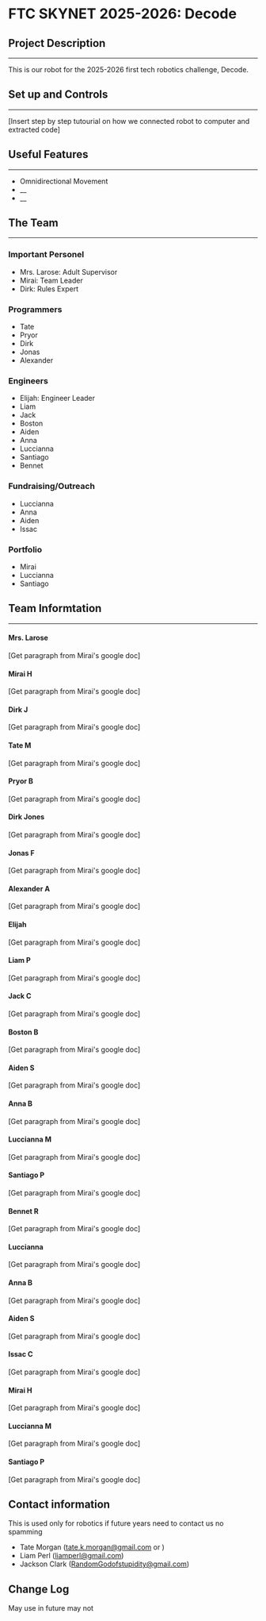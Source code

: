 # FTC SKYNET 2025-2026: Decode

## Project Description
___
This is our robot for the 2025-2026 first tech robotics challenge, Decode. 


## Set up and Controls
___
[Insert step by step tutourial on how we connected robot to computer and extracted code]


## Useful Features
___
+ Omnidirectional Movement
+ __
+ __

## The Team
___
### Important Personel
+ Mrs. Larose: Adult Supervisor
+ Mirai: Team Leader
+ Dirk: Rules Expert
### Programmers
+ Tate
+ Pryor
+ Dirk
+ Jonas
+ Alexander
### Engineers
+ Elijah: Engineer Leader
+ Liam
+ Jack
+ Boston
+ Aiden
+ Anna
+ Luccianna
+ Santiago
+ Bennet
### Fundraising/Outreach
+ Luccianna
+ Anna
+ Aiden
+ Issac
### Portfolio
+ Mirai
+ Luccianna
+ Santiago

## Team Informtation
___
#### Mrs. Larose
[Get paragraph from Mirai's google doc]
#### Mirai H
[Get paragraph from Mirai's google doc]
#### Dirk J
[Get paragraph from Mirai's google doc]
#### Tate M
[Get paragraph from Mirai's google doc]
#### Pryor B
[Get paragraph from Mirai's google doc]
#### Dirk Jones
[Get paragraph from Mirai's google doc]
#### Jonas F
[Get paragraph from Mirai's google doc]
#### Alexander A
[Get paragraph from Mirai's google doc]
#### Elijah
[Get paragraph from Mirai's google doc]
#### Liam P
[Get paragraph from Mirai's google doc]
#### Jack C
[Get paragraph from Mirai's google doc]
#### Boston B
[Get paragraph from Mirai's google doc]
#### Aiden S
[Get paragraph from Mirai's google doc]
#### Anna B
[Get paragraph from Mirai's google doc]
#### Luccianna M
[Get paragraph from Mirai's google doc]
#### Santiago P
[Get paragraph from Mirai's google doc]
#### Bennet R
[Get paragraph from Mirai's google doc]
#### Luccianna
[Get paragraph from Mirai's google doc]
#### Anna B
[Get paragraph from Mirai's google doc]
#### Aiden S
[Get paragraph from Mirai's google doc]
#### Issac C
[Get paragraph from Mirai's google doc]
#### Mirai H
[Get paragraph from Mirai's google doc]
#### Luccianna M
[Get paragraph from Mirai's google doc]
#### Santiago P
[Get paragraph from Mirai's google doc]

## Contact information
This is used only for robotics if future years need to contact us no spamming
+ Tate Morgan (tate.k.morgan@gmail.com or )
+ Liam Perl (liamperl@gmail.com)
+ Jackson Clark (RandomGodofstupidity@gmail.com)


## Change Log
May use in future may not